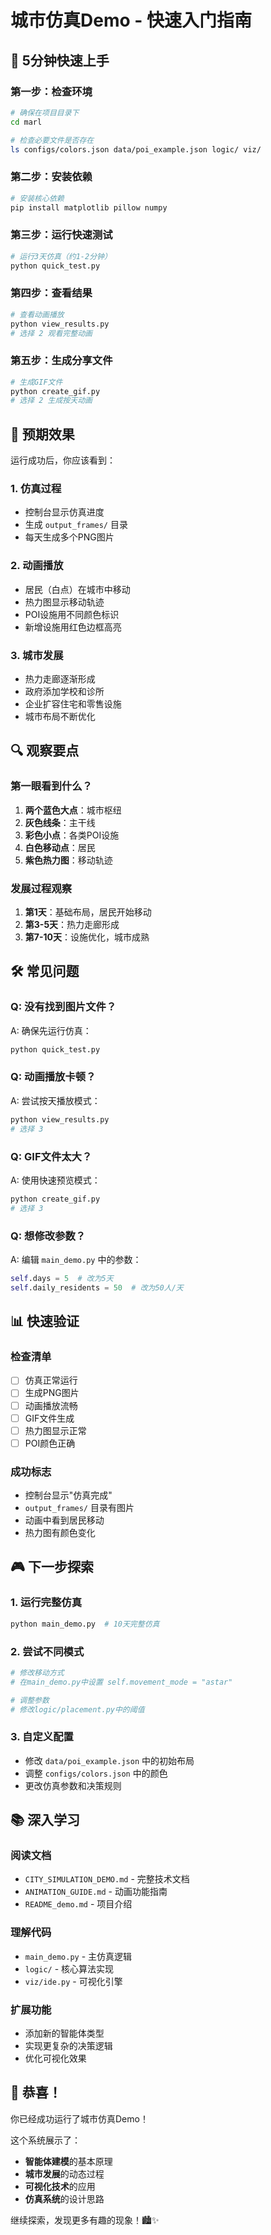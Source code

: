 # 城市仿真Demo - 快速入门指南

## 🚀 5分钟快速上手

### 第一步：检查环境
```bash
# 确保在项目目录下
cd marl

# 检查必要文件是否存在
ls configs/colors.json data/poi_example.json logic/ viz/
```

### 第二步：安装依赖
```bash
# 安装核心依赖
pip install matplotlib pillow numpy
```

### 第三步：运行快速测试
```bash
# 运行3天仿真（约1-2分钟）
python quick_test.py
```

### 第四步：查看结果
```bash
# 查看动画播放
python view_results.py
# 选择 2 观看完整动画
```

### 第五步：生成分享文件
```bash
# 生成GIF文件
python create_gif.py
# 选择 2 生成按天动画
```

## 🎯 预期效果

运行成功后，你应该看到：

### 1. 仿真过程
- 控制台显示仿真进度
- 生成 `output_frames/` 目录
- 每天生成多个PNG图片

### 2. 动画播放
- 居民（白点）在城市中移动
- 热力图显示移动轨迹
- POI设施用不同颜色标识
- 新增设施用红色边框高亮

### 3. 城市发展
- 热力走廊逐渐形成
- 政府添加学校和诊所
- 企业扩容住宅和零售设施
- 城市布局不断优化

## 🔍 观察要点

### 第一眼看到什么？
1. **两个蓝色大点**：城市枢纽
2. **灰色线条**：主干线
3. **彩色小点**：各类POI设施
4. **白色移动点**：居民
5. **紫色热力图**：移动轨迹

### 发展过程观察
1. **第1天**：基础布局，居民开始移动
2. **第3-5天**：热力走廊形成
3. **第7-10天**：设施优化，城市成熟

## 🛠️ 常见问题

### Q: 没有找到图片文件？
A: 确保先运行仿真：
```bash
python quick_test.py
```

### Q: 动画播放卡顿？
A: 尝试按天播放模式：
```bash
python view_results.py
# 选择 3
```

### Q: GIF文件太大？
A: 使用快速预览模式：
```bash
python create_gif.py
# 选择 3
```

### Q: 想修改参数？
A: 编辑 `main_demo.py` 中的参数：
```python
self.days = 5  # 改为5天
self.daily_residents = 50  # 改为50人/天
```

## 📊 快速验证

### 检查清单
- [ ] 仿真正常运行
- [ ] 生成PNG图片
- [ ] 动画播放流畅
- [ ] GIF文件生成
- [ ] 热力图显示正常
- [ ] POI颜色正确

### 成功标志
- 控制台显示"仿真完成"
- `output_frames/` 目录有图片
- 动画中看到居民移动
- 热力图有颜色变化

## 🎮 下一步探索

### 1. 运行完整仿真
```bash
python main_demo.py  # 10天完整仿真
```

### 2. 尝试不同模式
```bash
# 修改移动方式
# 在main_demo.py中设置 self.movement_mode = "astar"

# 调整参数
# 修改logic/placement.py中的阈值
```

### 3. 自定义配置
- 修改 `data/poi_example.json` 中的初始布局
- 调整 `configs/colors.json` 中的颜色
- 更改仿真参数和决策规则

## 📚 深入学习

### 阅读文档
- `CITY_SIMULATION_DEMO.md` - 完整技术文档
- `ANIMATION_GUIDE.md` - 动画功能指南
- `README_demo.md` - 项目介绍

### 理解代码
- `main_demo.py` - 主仿真逻辑
- `logic/` - 核心算法实现
- `viz/ide.py` - 可视化引擎

### 扩展功能
- 添加新的智能体类型
- 实现更复杂的决策逻辑
- 优化可视化效果

## 🎉 恭喜！

你已经成功运行了城市仿真Demo！

这个系统展示了：
- **智能体建模**的基本原理
- **城市发展**的动态过程
- **可视化技术**的应用
- **仿真系统**的设计思路

继续探索，发现更多有趣的现象！🏙️✨



